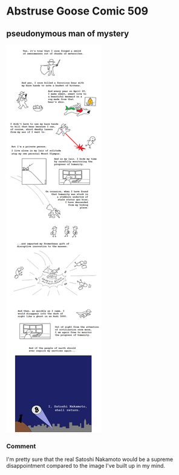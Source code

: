 # Abstruse Goose Comic 509
## pseudonymous man of mystery

![image](despite_the_rumors_i_am_not_satoshi_nakamoto.png)
### Comment
I'm pretty sure that the real Satoshi Nakamoto would be a supreme disappointment compared to the image I've built up in my mind.
